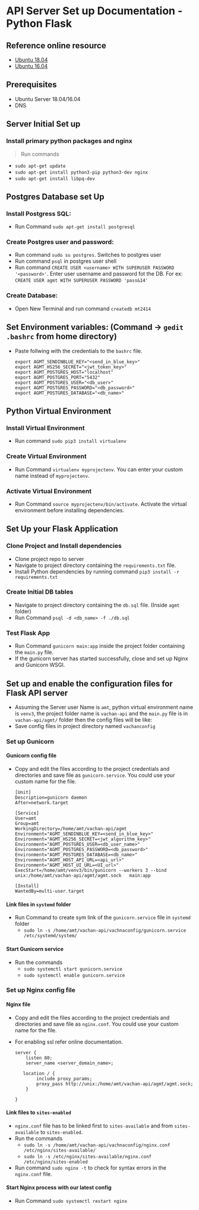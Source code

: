 # API Server Set up Documentation - Python Flask

## Reference online resource
- [Ubuntu 18.04](https://www.digitalocean.com/community/tutorials/how-to-serve-flask-applications-with-uswgi-and-nginx-on-ubuntu-18-04)
- [Ubuntu 16.04](https://www.digitalocean.com/community/tutorials/how-to-serve-flask-applications-with-uwsgi-and-nginx-on-ubuntu-16-04)

## Prerequisites
 - Ubuntu Server 18.04/16.04
 - DNS

## Server Initial Set up

### Install primary python packages and nginx
> Run commands
 -  `sudo apt-get update`
 - `sudo apt-get install python3-pip python3-dev nginx`
 - `sudo apt-get install libpq-dev`

## Postgres Database set Up

### Install Postgress SQL:
 - Run Command `sudo apt-get install postgresql`

### Create Postgres user and password:
 - Run command `sudo su postgres`. Switches to postgres user
 - Run command `psql` in postgres user shell
 - Run command `CREATE USER <username> WITH SUPERUSER PASSWORD '<password>'`. Enter user username and password fot the DB. For ex: `CREATE USER agmt WITH SUPERUSER PASSWORD 'pass&14'`
 
### Create Database:
 - Open New Terminal and run command `createdb mt2414`
 
## Set Environment variables: (Command -> `gedit .bashrc` from home directory)
- Paste follwing with the credentials to the `bashrc` file.
  ```
  export AGMT_SENDINBLUE_KEY="<send_in_blue_key>"
  export AGMT_HS256_SECRET="<jwt_token_key>"
  export AGMT_POSTGRES_HOST="localhost"
  export AGMT_POSTGRES_PORT="5432"
  export AGMT_POSTGRES_USER="<db_user>"
  export AGMT_POSTGRES_PASSWORD="<db_password>"
  export AGMT_POSTGRES_DATABASE="<db_name>"
  ```

## Python Virtual Environment

### Install Virtual Environment
 - Run command `sudo pip3 install virtualenv`

### Create Virtual Environment
 - Run Command `virtualenv myprojectenv`. You can enter your custom name instead of `myprojectenv`.

### Activate Virtual Environment
 - Run Command `source myprojectenv/bin/activate`. Activate the virtual environment before installing dependencies.

 ## Set Up your Flask Application

 ### Clone Project and Install dependencies
 - Clone project repo to server
 - Navigate to project directory containing the `requirements.txt` file.
 - Install Python dependencies by running command `pip3 install -r requirements.txt`

### Create Initial DB tables
 - Navigate to project directory containing the `db.sql` file. (Inside `agmt` folder)
 - Run Command `psql -d <db_name> -f ./db.sql`
 
### Test Flask App
 - Run Command `gunicorn main:app` inside the project folder containing the `main.py` file.
 - If the gunicorn server has started successfully, close and set up Nginx and Gunicorn WSGI.

## Set up and enable the configuration files for Flask API server
 - Assuming the Server user Name is `amt`, python virtual environment name is `venv3`, the project folder name is `vachan-api` and the `main.py` file is in `vachan-api/agmt/` folder then the config files will be like:
 - Save config files in project directory named `vachanconfig`

### Set up Gunicorn

#### Gunicorn config file
 - Copy and edit the files according to the project credentials and directories and save file as `gunicorn.service`. You could use your custom name for the file.
    ```
    [Unit]
    Description=gunicorn daemon
    After=network.target
    
    [Service]
    User=amt
    Group=amt
    WorkingDirectory=/home/amt/vachan-api/agmt
    Environment="AGMT_SENDINBLUE_KEY=<send_in_blue_key>"
    Environment="AGMT_HS256_SECRET=<jwt_algorithm_key>"
    Environment="AGMT_POSTGRES_USER=<db_user_name>"
    Environment="AGMT_POSTGRES_PASSWORD=<db_password>"
    Environment="AGMT_POSTGRES_DATABASE=<db_name>"
    Environment="AGMT_HOST_API_URL=<api_url>"
    Environment="AGMT_HOST_UI_URL=<UI_url>"
    ExecStart=/home/amt/venv3/bin/gunicorn --workers 3 --bind unix:/home/amt/vachan-api/agmt/agmt.sock   main:app
    
    [Install]
    WantedBy=multi-user.target
    ```

#### Link files in `systemd` folder
 - Run Command to create sym link of the `gunicorn.service` file in `systemd` folder
   - `sudo ln -s /home/amt/vachan-api/vachnaconfig/gunicorn.service /etc/systemd/system/`

#### Start Gunicorn service
 - Run the commands
   - `sudo systemctl start gunicorn.service`
   - `sudo systemctl enable gunicorn.service`

### Set up Nginx config file

#### Nginx file
 - Copy and edit the files according to the project credentials and directories and save file as `nginx.conf`. You could use your custom name for the file.
 - For enabling ssl refer online documentation.

    ```
    server {
        listen 80;
        server_name <server_domain_name>;
    
       location / {
            include proxy_params;
            proxy_pass http://unix:/home/amt/vachan-api/agmt/agmt.sock;
        }
    
    }
    ```

#### Link files to `sites-enabled`
 - `nginx.conf` file has to be linked first to `sites-available` and from `sites-available` to `sites-enabled`.
 - Run the commands
    - `sudo ln -s /home/amt/vachan-api/vachnaconfig/nginx.conf /etc/nginx/sites-available/`
    - `sudo ln -s /etc/nginx/sites-available/nginx.conf /etc/nginx/sites-enabled`
 - Run command `sudo nginx -t` to check for syntax errors in the `nginx.conf` file.

#### Start Nginx process with our latest config
 - Run Command `sudo systemctl restart nginx`
